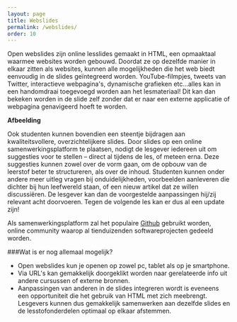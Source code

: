 ```yaml
---
layout: page
title: Webslides
permalink: /webslides/
order: 10
---
```


Open webslides zijn online lesslides gemaakt in HTML, een opmaaktaal waarmee websites worden gebouwd. Doordat ze op dezelfde manier in elkaar zitten als websites, kunnen alle mogelijkheden die het web biedt eenvoudig in de slides geïntegreerd worden. YouTube-filmpjes, tweets van Twitter, interactieve webpagina's, dynamische grafieken etc…alles kan in een handomdraai toegevoegd worden aan het lesmateriaal! Dit kan dan bekeken worden in de slide zelf zonder dat er naar een externe applicatie of webpagina genavigeerd hoeft te worden. 

__Afbeelding__

Ook studenten kunnen bovendien een steentje bijdragen aan kwaliteitsvollere, overzichtelijkere slides. Door slides op een online samenwerkingsplatform te plaatsen, nodigt de lesgever iedereen uit om suggesties voor te stellen – direct al tijdens de les, of meteen erna. Deze suggesties kunnen zowel over de vorm gaan, om de opbouw van de leerstof beter te structureren, als over de inhoud. Studenten kunnen onder andere meer uitleg vragen bij onduidelijkheden, voorbeelden aanleveren die dichter bij hun leefwereld staan, of een nieuw artikel dat ze willen discussiëren. De lesgever kan dan de voorgestelde aanpassingen hij/zij relevant acht doorvoeren. Tegen de volgende les kan er dus al een update zijn!

Als samenwerkingsplatform zal het populaire [Github](https://www.github.com "Github Homepage") gebruikt worden, online community waarop al tienduizenden softwareprojecten gedeeld worden. 

###Wat is er nog allemaal mogelijk?

* Open webslides kun je openen op zowel pc, tablet als op je smartphone.
* Via URL's kan gemakkelijk doorgeklikt worden naar gerelateerde info uit andere cursussen of externe bronnen. 
* Aanpassingen van anderen in de slides integreren wordt is eveneens een opportuniteit die het gebruik van HTML met zich meebrengt. Lesgevers kunnen dus gemakkelijk samenwerken aan dezelfde slides en de lesstofonderdelen optimaal op elkaar afstemmen. 
